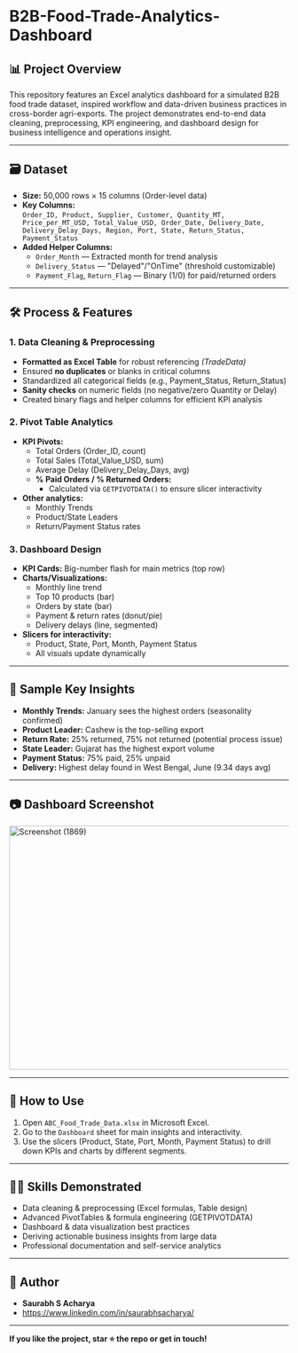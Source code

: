 # B2B-Food-Trade-Analytics-Dashboard


## 📊 Project Overview

This repository features an Excel analytics dashboard for a simulated B2B food trade dataset, inspired workflow and data-driven business practices in cross-border agri-exports. The project demonstrates end-to-end data cleaning, preprocessing, KPI engineering, and dashboard design for business intelligence and operations insight.

---

## 🗃️ Dataset

- **Size:** 50,000 rows × 15 columns (Order-level data)
- **Key Columns:**  
  `Order_ID, Product, Supplier, Customer, Quantity_MT, Price_per_MT_USD, Total_Value_USD, Order_Date, Delivery_Date, Delivery_Delay_Days, Region, Port, State, Return_Status, Payment_Status`
- **Added Helper Columns:**  
  - `Order_Month` — Extracted month for trend analysis  
  - `Delivery_Status` — "Delayed"/"OnTime" (threshold customizable)  
  - `Payment_Flag`, `Return_Flag` — Binary (1/0) for paid/returned orders

---

## 🛠️ Process & Features

### 1. Data Cleaning & Preprocessing
- **Formatted as Excel Table** for robust referencing *(TradeData)*
- Ensured **no duplicates** or blanks in critical columns
- Standardized all categorical fields (e.g., Payment_Status, Return_Status)
- **Sanity checks** on numeric fields (no negative/zero Quantity or Delay)
- Created binary flags and helper columns for efficient KPI analysis

### 2. Pivot Table Analytics
- **KPI Pivots:**  
  - Total Orders (Order_ID, count)  
  - Total Sales (Total_Value_USD, sum)  
  - Average Delay (Delivery_Delay_Days, avg)
  - **% Paid Orders / % Returned Orders:**  
    - Calculated via `GETPIVOTDATA()` to ensure slicer interactivity
- **Other analytics:**  
  - Monthly Trends
  - Product/State Leaders
  - Return/Payment Status rates

### 3. Dashboard Design
- **KPI Cards:** Big-number flash for main metrics (top row)
- **Charts/Visualizations:**  
  - Monthly line trend  
  - Top 10 products (bar)  
  - Orders by state (bar)  
  - Payment & return rates (donut/pie)  
  - Delivery delays (line, segmented)
- **Slicers for interactivity:**  
  - Product, State, Port, Month, Payment Status  
  - All visuals update dynamically

---

## 🌟 Sample Key Insights

- **Monthly Trends:** January sees the highest orders (seasonality confirmed)
- **Product Leader:** Cashew is the top-selling export
- **Return Rate:** 25% returned, 75% not returned (potential process issue)
- **State Leader:** Gujarat has the highest export volume
- **Payment Status:** 75% paid, 25% unpaid
- **Delivery:** Highest delay found in West Bengal, June (9.34 days avg)

---

## 📷 Dashboard Screenshot

<img width="1312" height="440" alt="Screenshot (1869)" src="https://github.com/user-attachments/assets/f0c72eae-6119-4a5d-95d9-c4f4a2fbca26" />


---

## 🚀 How to Use

1. Open `ABC_Food_Trade_Data.xlsx` in Microsoft Excel.
2. Go to the `Dashboard` sheet for main insights and interactivity.
3. Use the slicers (Product, State, Port, Month, Payment Status) to drill down KPIs and charts by different segments.

---

## 🧑‍💻 Skills Demonstrated

- Data cleaning & preprocessing (Excel formulas, Table design)
- Advanced PivotTables & formula engineering (GETPIVOTDATA)
- Dashboard & data visualization best practices
- Deriving actionable business insights from large data
- Professional documentation and self-service analytics

---

## 👤 Author

- **Saurabh S Acharya**
- https://www.linkedin.com/in/saurabhsacharya/
---

**If you like the project, star ⭐ the repo or get in touch!**

